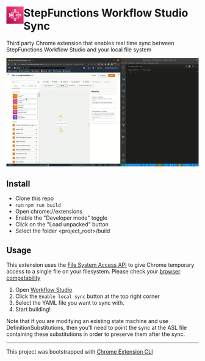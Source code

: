 # <img src="public/icons/icon_48.png" width="45" align="left"> StepFunctions Workflow Studio Sync

Third party Chrome extension that enables real time sync between StepFunctions Workflow Studio and your local file system

![Demo](images/demo.gif)

## Install
* Clone this repo
* run `npm run build`
* Open chrome://extensions
* Enable the "Developer mode" toggle 
* Click on the "Load unpacked" button
* Select the folder <project_root>/build

## Usage
This extension uses the [File System Access API](https://developer.mozilla.org/en-US/docs/Web/API/File_System_Access_API) to give Chrome temporary access to a single file on your filesystem. Please check your [browser compatability](https://developer.mozilla.org/en-US/docs/Web/API/File_System_Access_API#browser_compatibility)

1. Open [Workflow Studio](https://eu-west-1.console.aws.amazon.com/states/home?region=eu-west-1#/visual-editor?flowType=create)
2. Click the `Enable local sync` button at the top right corner
3. Select the YAML file you want to sync with. 
4. Start building!

Note that if you are modifying an existing state machine and use DefinitionSubstitutions, then you'll need to point the sync at the ASL file containing these substitutions in order to preserve them after the sync.

--- 

This project was bootstrapped with [Chrome Extension CLI](https://github.com/dutiyesh/chrome-extension-cli)
